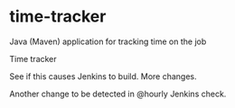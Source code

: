 # time-tracker
Java (Maven) application for tracking time on the job

Time tracker

See if this causes Jenkins to build.
More changes.

Another change to be detected in @hourly Jenkins check.
